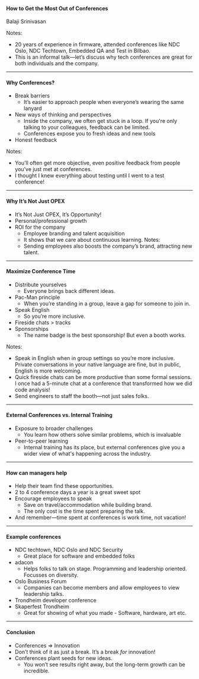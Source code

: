 #### How to Get the Most Out of Conferences
 Balaji Srinivasan

Notes:
- 20 years of experience in firmware, attended conferences like NDC Oslo, NDC Techtown, Embedded QA and Test in Bilbao.
- This is an informal talk—let’s discuss why tech conferences are great for both individuals and the company.

---

#### Why Conferences?
- Break barriers
  - It’s easier to approach people when everyone’s wearing the same lanyard
- New ways of thinking and perspectives
  - Inside the company, we often get stuck in a loop. If you're only talking to your colleagues, feedback can be limited.
  - Conferences expose you to fresh ideas and new tools
- Honest feedback

Notes:
- You’ll often get more objective, even positive feedback from people you’ve just met at conferences.
- I thought I knew everything about testing until I went to a test conference!

---

#### Why It’s Not Just OPEX
- It’s Not Just OPEX, It’s Opportunity!
- Personal/professional growth
- ROI for the company
  - Employee branding and talent acquisition
  - It shows that we care about continuous learning.
Notes:
  - Sending employees also boosts the company’s brand, attracting new talent.

---

#### Maximize Conference Time
- Distribute yourselves
  - Everyone brings back different ideas.
- Pac-Man principle
  - When you’re standing in a group, leave a gap for someone to join in.
- Speak English
  - So you’re more inclusive.
- Fireside chats > tracks
- Sponsorships
  - The name badge is the best sponsorship! But even a booth works.

Notes:
- Speak in English when in group settings so you’re more inclusive. Private conversations in your native language are fine, but in public, English is more welcoming.
- Quick fireside chats can be more productive than some formal sessions. I once had a 5-minute chat at a conference that transformed how we did code analysis!
- Send engineers to staff the booth—not just sales folks.

---

#### External Conferences vs. Internal Training
- Exposure to broader challenges
  - You learn how others solve similar problems, which is invaluable
- Peer-to-peer learning
  - Internal training has its place, but external conferences give you a wider view of what's happening across the industry.

---
#### How can managers help

- Help their team find these opportunities.
- 2 to 4 conference days a year is a great sweet spot
- Encourage employees to speak
  - Save on travel/accommodation while building brand.
  - The only cost is the time spent preparing the talk.
- And remember—time spent at conferences is work time, not vacation!

---
#### Example conferences

- NDC techtown, NDC Oslo and NDC Security
  - Great place for software and embedded folks
- adacon
  - Helps folks to talk on stage. Programming and leadership oriented. Focusses on diversity.
- Oslo Business Forum
  - Companies can become members and allow employees to view leadership talks.
- Trondheim developer conference
- Skaperfest Trondheim
  - Great for showing of what you made - Software, hardware, art etc.

---

#### Conclusion

- Conferences => Innovation
- Don’t think of it as just a break. It’s a break *for* innovation!
- Conferences plant seeds for new ideas.
  - You won’t see results right away, but the long-term growth can be incredible.
